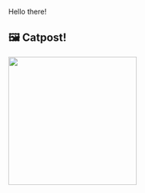 Hello there!



## 🖼️ Catpost!

<sub>
    <img src="https://cdn2.thecatapi.com/images/d97.jpg" height="256">
</sub>

